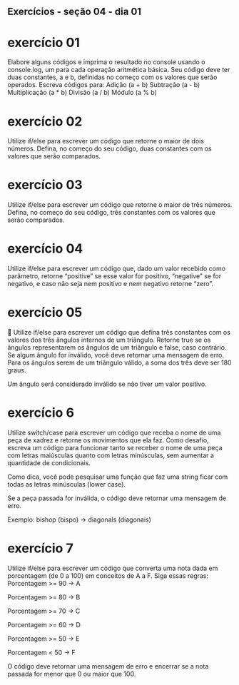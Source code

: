 ## Exercícios - seção 04 - dia 01


# exercício 01

Elabore alguns códigos e imprima o resultado no console usando o console.log, um para cada operação aritmética básica. Seu código deve ter duas constantes, a e b, definidas no começo com os valores que serão operados. Escreva códigos para:
Adição (a + b)
Subtração (a - b)
Multiplicação (a * b)
Divisão (a / b)
Módulo (a % b)

# exercício 02

Utilize if/else para escrever um código que retorne o maior de dois números. Defina, no começo do seu código, duas constantes com os valores que serão comparados.

# exercício 03

Utilize if/else para escrever um código que retorne o maior de três números. Defina, no começo do seu código, três constantes com os valores que serão comparados.

# exercício 04

Utilize if/else para escrever um código que, dado um valor recebido como parâmetro, retorne “positive” se esse valor for positivo, “negative” se for negativo, e caso não seja nem positivo e nem negativo retorne “zero”.

# exercício 05

🚀 Utilize if/else para escrever um código que defina três constantes com os valores dos três ângulos internos de um triângulo. Retorne true se os ângulos representarem os ângulos de um triângulo e false, caso contrário. Se algum ângulo for inválido, você deve retornar uma mensagem de erro.
Para os ângulos serem de um triângulo válido, a soma dos três deve ser 180 graus.

Um ângulo será considerado inválido se não tiver um valor positivo.

# exercício 6

Utilize switch/case para escrever um código que receba o nome de uma peça de xadrez e retorne os movimentos que ela faz.
Como desafio, escreva um código para funcionar tanto se receber o nome de uma peça com letras maiúsculas quanto com letras minúsculas, sem aumentar a quantidade de condicionais.

Como dica, você pode pesquisar uma função que faz uma string ficar com todas as letras minúsculas (lower case).

Se a peça passada for inválida, o código deve retornar uma mensagem de erro.

Exemplo: bishop (bispo) -> diagonals (diagonais)

# exercício 7

Utilize if/else para escrever um código que converta uma nota dada em porcentagem (de 0 a 100) em conceitos de A a F. Siga essas regras:
Porcentagem >= 90 -> A

Porcentagem >= 80 -> B

Porcentagem >= 70 -> C

Porcentagem >= 60 -> D

Porcentagem >= 50 -> E

Porcentagem < 50 -> F

O código deve retornar uma mensagem de erro e encerrar se a nota passada for menor que 0 ou maior que 100.